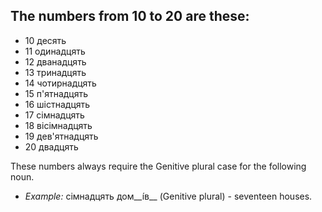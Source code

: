 ## The numbers from 10 to 20 are these:

*   10 десять
*   11 одинадцять
*   12 дванадцять
*   13 тринадцять
*   14 чотирнадцять
*   15 п'ятнадцять
*   16 шістнадцять
*   17 сімнадцять
*   18 вісімнадцять
*   19 дев'ятнадцять
*   20 двадцять

These numbers always require the Genitive plural case for the following noun.

*   _Example:_ сімнадцять дом__і́в__ (Genitive plural) - seventeen houses.